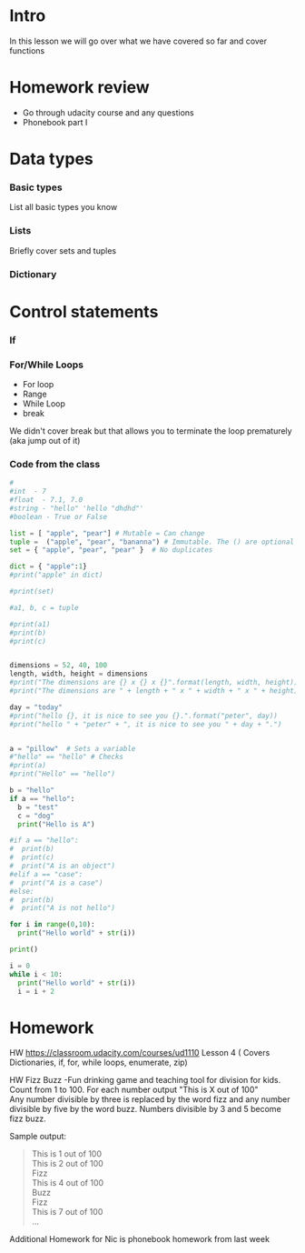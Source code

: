 # Intro
In this lesson we will go over what we have covered so far and cover functions


# Homework review
- Go through udacity course and any questions
- Phonebook part I

# Data types
### Basic types
List all basic types you know

### Lists 
Briefly cover sets and tuples

### Dictionary

# Control statements

### If

### For/While Loops
- For loop
- Range
- While Loop
- break

We didn't cover break but that allows you to terminate the loop prematurely (aka jump out of it)

### Code from the class
```python
# 
#int  - 7
#float  - 7.1, 7.0
#string - "hello" 'hello "dhdhd"'
#boolean - True or False

list = [ "apple", "pear"] # Mutable = Can change
tuple =  ("apple", "pear", "bananna") # Immutable. The () are optional
set = { "apple", "pear", "pear" }  # No duplicates

dict = { "apple":1}
#print("apple" in dict)

#print(set)

#a1, b, c = tuple

#print(a1)
#print(b)
#print(c)


dimensions = 52, 40, 100
length, width, height = dimensions
#print("The dimensions are {} x {} x {}".format(length, width, height))
#print("The dimensions are " + length + " x " + width + " x " + height)

day = "today"
#print("hello {}, it is nice to see you {}.".format("peter", day))
#print("hello " + "peter" + ", it is nice to see you " + day + ".")


a = "pillow"  # Sets a variable
#"hello" == "hello" # Checks
#print(a)
#print("Hello" == "hello")

b = "hello"
if a == "hello":
  b = "test"
  c = "dog"
  print("Hello is A")

#if a == "hello":
#  print(b)  
#  print(c)
#  print("A is an object")
#elif a == "case":
#  print("A is a case")
#else:
#  print(b)  
#  print("A is not hello")

for i in range(0,10):
  print("Hello world" + str(i))

print()

i = 0
while i < 10:
  print("Hello world" + str(i))
  i = i + 2
```

# Homework

HW https://classroom.udacity.com/courses/ud1110 Lesson 4
( Covers Dictionaries, if, for, while loops, enumerate, zip)

HW Fizz Buzz -Fun drinking game and teaching tool for division for kids.  
Count from 1 to 100. For each number output "This is X out of 100"  
Any number divisible by three is replaced by the word fizz and any number divisible by five by the word buzz. Numbers divisible by 3 and 5 become fizz buzz.

Sample output:
> This is 1 out of 100  
> This is 2 out of 100  
> Fizz  
> This is 4 out of 100  
> Buzz  
> Fizz  
> This is 7 out of 100  
> ...  

Additional Homework for Nic is phonebook homework from last week
